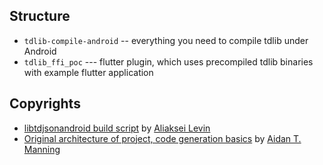 ## Structure
- `tdlib-compile-android` -- everything you need to compile tdlib under Android
- `tdlib_ffi_poc` --- flutter plugin, which uses precompiled tdlib binaries with example flutter application
## Copyrights
- [libtdjsonandroid build script](https://github.com/tdlib/td/issues/77#issuecomment-640719893) by [Aliaksei Levin](https://github.com/levlam)
- [Original architecture of project, code generation basics](https://github.com/periodicaidan/dart_tdlib) by [Aidan T. Manning](https://github.com/periodicaidan)
